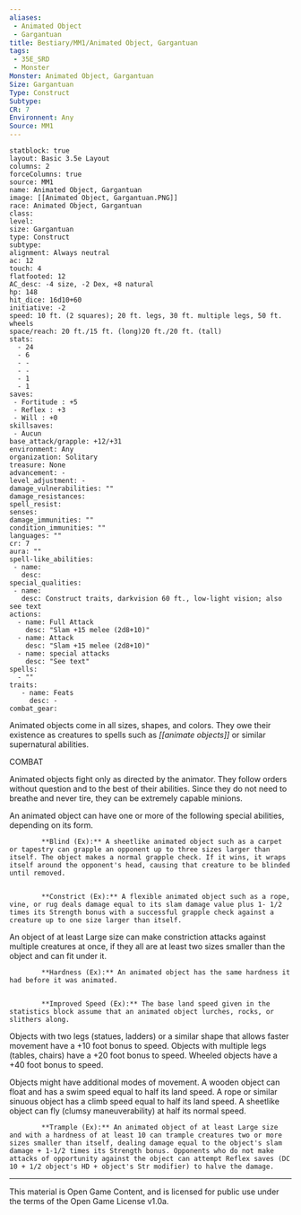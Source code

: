 ```yaml
---
aliases:
 - Animated Object
 - Gargantuan
title: Bestiary/MM1/Animated Object, Gargantuan
tags: 
 - 35E_SRD
 - Monster
Monster: Animated Object, Gargantuan
Size: Gargantuan
Type: Construct
Subtype: 
CR: 7
Environnent: Any
Source: MM1
---
```


```statblock
statblock: true
layout: Basic 3.5e Layout
columns: 2
forceColumns: true
source: MM1 
name: Animated Object, Gargantuan
image: [[Animated Object, Gargantuan.PNG]]
race: Animated Object, Gargantuan
class: 
level: 
size: Gargantuan
type: Construct
subtype: 
alignment: Always neutral
ac: 12
touch: 4
flatfooted: 12
AC_desc: -4 size, -2 Dex, +8 natural
hp: 148
hit_dice: 16d10+60
initiative: -2
speed: 10 ft. (2 squares); 20 ft. legs, 30 ft. multiple legs, 50 ft. wheels
space/reach: 20 ft./15 ft. (long)20 ft./20 ft. (tall)
stats:
  - 24
  - 6
  - -
  - -
  - 1
  - 1
saves:
 - Fortitude : +5
 - Reflex : +3
 - Will : +0
skillsaves:
 - Aucun
base_attack/grapple: +12/+31
environment: Any
organization: Solitary
treasure: None
advancement: -
level_adjustment: -
damage_vulnerabilities: ""
damage_resistances: 
spell_resist: 
senses: 
damage_immunities: ""
condition_immunities: ""
languages: ""
cr: 7
aura: ""
spell-like_abilities:
 - name: 
   desc: 
special_qualities:
 - name:
   desc: Construct traits, darkvision 60 ft., low-light vision; also see text
actions:
  - name: Full Attack
    desc: "Slam +15 melee (2d8+10)"
  - name: Attack
    desc: "Slam +15 melee (2d8+10)"
  - name: special attacks
    desc: "See text"
spells:
  - ""
traits:
   - name: Feats
     desc: -
combat_gear:  
```


Animated objects come in all sizes, shapes, and colors. They owe their existence as creatures to spells such as *[[animate objects]]* or similar supernatural abilities.

COMBAT

Animated objects fight only as directed by the animator. They follow orders without question and to the best of their abilities. Since they do not need to breathe and never tire, they can be extremely capable minions.

An animated object can have one or more of the following special abilities, depending on its form.


            **Blind (Ex):** A sheetlike animated object such as a carpet or tapestry can grapple an opponent up to three sizes larger than itself. The object makes a normal grapple check. If it wins, it wraps itself around the opponent's head, causing that creature to be blinded until removed.


            **Constrict (Ex):** A flexible animated object such as a rope, vine, or rug deals damage equal to its slam damage value plus 1- 1/2 times its Strength bonus with a successful grapple check against a creature up to one size larger than itself.

An object of at least Large size can make constriction attacks against multiple creatures at once, if they all are at least two sizes smaller than the object and can fit under it.


            **Hardness (Ex):** An animated object has the same hardness it had before it was animated.


            **Improved Speed (Ex):** The base land speed given in the statistics block assume that an animated object lurches, rocks, or slithers along.

Objects with two legs (statues, ladders) or a similar shape that allows faster movement have a +10 foot bonus to speed. Objects with multiple legs (tables, chairs) have a +20 foot bonus to speed. Wheeled objects have a +40 foot bonus to speed.

Objects might have additional modes of movement. A wooden object can float and has a swim speed equal to half its land speed. A rope or similar sinuous object has a climb speed equal to half its land speed. A sheetlike object can fly (clumsy maneuverability) at half its normal speed.


            **Trample (Ex):** An animated object of at least Large size and with a hardness of at least 10 can trample creatures two or more sizes smaller than itself, dealing damage equal to the object's slam damage + 1-1/2 times its Strength bonus. Opponents who do not make attacks of opportunity against the object can attempt Reflex saves (DC 10 + 1/2 object's HD + object's Str modifier) to halve the damage.

---

This material is Open Game Content, and is licensed for public use under the terms of the Open Game License v1.0a.

